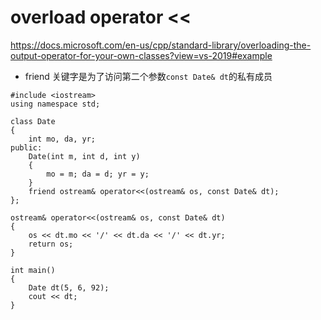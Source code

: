 

# overload operator <<
https://docs.microsoft.com/en-us/cpp/standard-library/overloading-the-output-operator-for-your-own-classes?view=vs-2019#example

- friend 关键字是为了访问第二个参数`const Date& dt`的私有成员
```
#include <iostream>
using namespace std;

class Date
{
    int mo, da, yr;
public:
    Date(int m, int d, int y)
    {
        mo = m; da = d; yr = y;
    }
    friend ostream& operator<<(ostream& os, const Date& dt);
};

ostream& operator<<(ostream& os, const Date& dt)
{
    os << dt.mo << '/' << dt.da << '/' << dt.yr;
    return os;
}

int main()
{
    Date dt(5, 6, 92);
    cout << dt;
}
```
